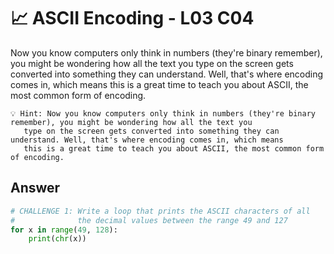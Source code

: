 # 📈 ASCII Encoding - L03 C04

Now you know computers only think in numbers (they're binary remember), you might be wondering how all the text you type on the screen gets converted into something they can understand. Well, that's where encoding comes in, which means this is a great time to teach you about ASCII, the most common form of encoding.

```
💡 Hint: Now you know computers only think in numbers (they're binary remember), you might be wondering how all the text you
   type on the screen gets converted into something they can understand. Well, that's where encoding comes in, which means
   this is a great time to teach you about ASCII, the most common form of encoding.
```

## Answer

```python
# CHALLENGE 1: Write a loop that prints the ASCII characters of all
#              the decimal values between the range 49 and 127
for x in range(49, 128):
    print(chr(x))
```
